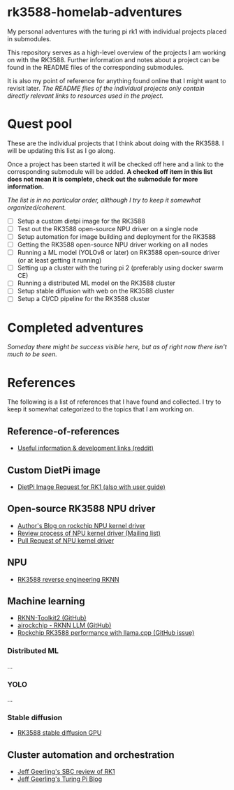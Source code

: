# rk3588-homelab-adventures

My personal adventures with the turing pi rk1 with individual projects placed in submodules.

This repository serves as a high-level overview of the projects I am working on with the RK3588. Further information and notes about a project can be found in the README files of the corresponding submodules.

It is also my point of reference for anything found online that I might want to revisit later. _The README files of the individual projects only contain directly relevant links to resources used in the project._

# Quest pool

These are the individual projects that I think about doing with the RK3588. I will be updating this list as I go along.

Once a project has been started it will be checked off here and a link to the corresponding submodule will be added.
**A checked off item in this list does not mean it is complete, check out the submodule for more information.**

_The list is in no particular order, allthough I try to keep it somewhat organized/coherent._

- [ ] Setup a custom dietpi image for the RK3588
- [ ] Test out the RK3588 open-source NPU driver on a single node
- [ ] Setup automation for image building and deployment for the RK3588
- [ ] Getting the RK3588 open-source NPU driver working on all nodes
- [ ] Running a ML model (YOLOv8 or later) on RK3588 open-source driver (or at least getting it running)
- [ ] Setting up a cluster with the turing pi 2 (preferably using docker swarm CE)
- [ ] Running a distributed ML model on the RK3588 cluster
- [ ] Setup stable diffusion with web on the RK3588 cluster
- [ ] Setup a CI/CD pipeline for the RK3588 cluster

# Completed adventures

_Someday there might be success visible here, but as of right now there isn't much to be seen._

# References

The following is a list of references that I have found and collected. I try to keep it somewhat categorized to the topics that I am working on.

## Reference-of-references

- [Useful information & development links (reddit)](https://www.reddit.com/r/RockchipNPU/comments/1butgqh/useful_information_development_links/)

## Custom DietPi image

- [DietPi Image Request for RK1 (also with user guide)](https://dietpi.com/forum/t/new-turingpi-rk1/19142/7)

## Open-source RK3588 NPU driver

- [Author's Blog on rockchip NPU kernel driver](https://blog.tomeuvizoso.net/2024/06/rockchip-npu-update-4-kernel-driver-for.html)
- [Review process of NPU kernel driver (Mailing list)](https://lore.kernel.org/all/20240612-6-10-rocket-v1-0-060e48eea250@tomeuvizoso.net/#r)
- [Pull Request of NPU kernel driver](https://gitlab.freedesktop.org/mesa/mesa/-/merge_requests/29698)

## NPU

- [RK3588 reverse engineering RKNN](https://jas-hacks.blogspot.com/2024/02/rk3588-reverse-engineering-rknn.html)

## Machine learning

- [RKNN-Toolkit2 (GitHub)](https://github.com/airockchip/rknn-toolkit2)
- [airockchip - RKNN LLM (GitHub)](https://github.com/airockchip/rknn-llm)
- [Rockchip RK3588 performance with llama.cpp (GitHub issue)](https://github.com/ggerganov/llama.cpp/issues/722)

### Distributed ML

...

### YOLO

...

### Stable diffusion

- [RK3588 stable diffusion GPU](https://github.com/happyme531/RK3588-stable-diffusion-GPU)

## Cluster automation and orchestration

- [Jeff Geerling's SBC review of RK1](https://github.com/geerlingguy/sbc-reviews/issues/38)
- [Jeff Geerling's Turing Pi Blog](https://www.jeffgeerling.com/tags/turing-pi)
